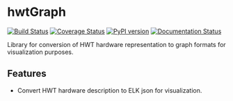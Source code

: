 # hwtGraph
[![Build Status](https://travis-ci.org/Nic30/hwtGraph.svg?branch=master)](https://travis-ci.org/Nic30/hwtGraph)
[![Coverage Status](https://coveralls.io/repos/github/Nic30/hwtGraph/badge.svg?branch=master)](https://coveralls.io/github/Nic30/hwtGraph?branch=master)
[![PyPI version](https://badge.fury.io/py/hwtGraph.svg)](http://badge.fury.io/py/hwtGraph) 
[![Documentation Status](https://readthedocs.org/projects/hwtGraph/badge/?version=latest)](http://hwtGraph.readthedocs.io/en/latest/?badge=latest) 


Library for conversion of HWT hardware representation to graph formats for visualization purposes.

## Features

* Convert HWT hardware description to ELK json for visualization.
